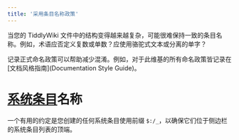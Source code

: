 ```yaml
---
title: '采用条目名称政策'
---
```


当您的 TiddlyWiki 文件中的结构变得越来越复杂，可能很难保持一致的条目名称。例如，术语应否定义复数或单数？应使用骆驼式文本或分离的单字？

记录正式命名政策可以帮助减少混淆。例如，对于此维基的所有命名政策皆记录在[文档风格指南](Documentation Style Guide)。

# [系统条目](SystemTiddler)名称

一个有用的约定是您创建的任何系统条目使用前缀 `$:/_`，以确保它们位于侧边栏的系统条目列表的顶端。

